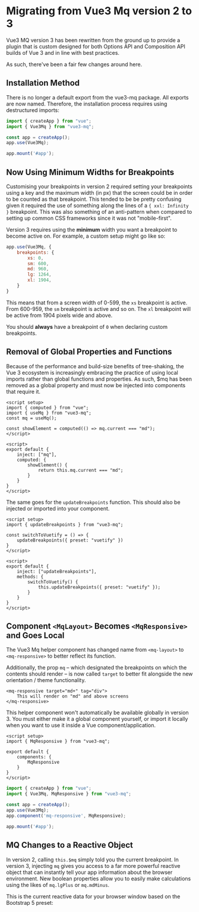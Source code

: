 # Migrating from Vue3 Mq version 2 to 3

Vue3 MQ version 3 has been rewritten from the ground up to provide a plugin that is custom designed for both Options API and Composition API builds of Vue 3 and in line with best practices.

As such, there've been a fair few changes around here.

## Installation Method

There is no longer a default export from the vue3-mq package. All exports are now named. Therefore, the installation process requires using destructured imports:

```js
import { createApp } from "vue";
import { Vue3Mq } from "vue3-mq";

const app = createApp();
app.use(Vue3Mq);

app.mount('#app');
```

## Now Using Minimum Widths for Breakpoints

Customising your breakpoints in version 2 required setting your breakpoints using a key and the maximum width (in px) that the screen could be in order to be counted as that breakpoint. This tended to be be pretty confusing given it required the use of something along the lines of a `{ xxl: Infinity }` breakpoint. This was also something of an anti-pattern when compared to setting up common CSS frameworks since it was not "mobile-first".

Version 3 requires using the **minimum** width you want a breakpoint to become active on. For example, a custom setup might go like so: 

```js
app.use(Vue3Mq, {
    breakpoints: {
        xs: 0,
        sm: 600,
        md: 960,
        lg: 1264,
        xl: 1904,
    }
}
```

 This means that from a screen width of 0-599, the `xs` breakpoint is active. From 600-959, the `sm` breakpoint is active and so on. The `xl` breakpoint will be active from 1904 pixels wide and above.

You should **always** have a breakpoint of `0` when declaring custom breakpoints. 

## Removal of Global Properties and Functions

Because of the performance and build-size benefits of tree-shaking, the Vue 3 ecosystem is increasingly embracing the practice of using local imports rather than global functions and properties. As such, $mq has been removed as a global property and must now be injected into components that require it. 


<CodeGroup>
  <CodeGroupItem title="Composition API">
  
```vue
<script setup>
import { computed } from "vue";
import { useMq } from "vue3-mq";
const mq = useMq();

const showElement = computed(() => mq.current === "md");
</script>
```

  </CodeGroupItem>


  <CodeGroupItem title="Options API" active>

```vue
<script>
export default {
    inject: ["mq"],
    computed: {
        showElement() {
            return this.mq.current === "md";
        }
    }   
}
</script>
```

  </CodeGroupItem>
</CodeGroup>

The same goes for the `updateBreakpoints` function. This should also be injected or imported into your component. 

<CodeGroup>
  <CodeGroupItem title="Composition API">
  
```vue
<script setup>
import { updateBreakpoints } from "vue3-mq";

const switchToVuetify = () => {
    updateBreakpoints({ preset: "vuetify" })
}
</script>
```

  </CodeGroupItem>


  <CodeGroupItem title="Options API" active>

```vue
<script>
export default {
    inject: ["updateBreakpoints"],
    methods: {
        switchToVuetify() {
            this.updateBreakpoints({ preset: "vuetify" });
        }
    }   
}
</script>
```

  </CodeGroupItem>
</CodeGroup>

## Component `<MqLayout>` Becomes `<MqResponsive>` and Goes Local

The Vue3 Mq helper component has changed name from `<mq-layout>` to `<mq-responsive>` to better reflect its function.

Additionally, the prop `mq` – which designated the breakpoints on which the contents should render – is now called `target` to better fit alongside the new orientation / theme functionality. 

```vue
<mq-responsive target="md+" tag="div">
    This will render on "md" and above screens
</mq-responsive>
```

This helper component won't automatically be available globally in version 3. You must either make it a global component yourself, or import it locally when you want to use it inside a Vue component/application.

<CodeGroup>
  <CodeGroupItem title="Local Import">
  
```vue
<script setup>
import { MqResponsive } from "vue3-mq";

export default {
    components: {
        MqResponsive
    }   
}
</script>
```

  </CodeGroupItem>


  <CodeGroupItem title="Global Installation" active>

```js
import { createApp } from "vue";
import { Vue3Mq, MqResponsive } from "vue3-mq";

const app = createApp();
app.use(Vue3Mq);
app.component('mq-responsive', MqResponsive);

app.mount('#app');
```

  </CodeGroupItem>
</CodeGroup>

## MQ Changes to a Reactive Object

 In version 2, calling `this.$mq` simply told you the current breakpoint. In version 3, injecting `mq` gives you access to a far more powerful reactive object that can instantly tell your app information about the browser environment. New boolean properties allow you to easily make calculations using the likes of `mq.lgPlus` or `mq.mdMinus`.

This is the current reactive data for your browser window based on the Bootstrap 5 preset:

<MqObject />